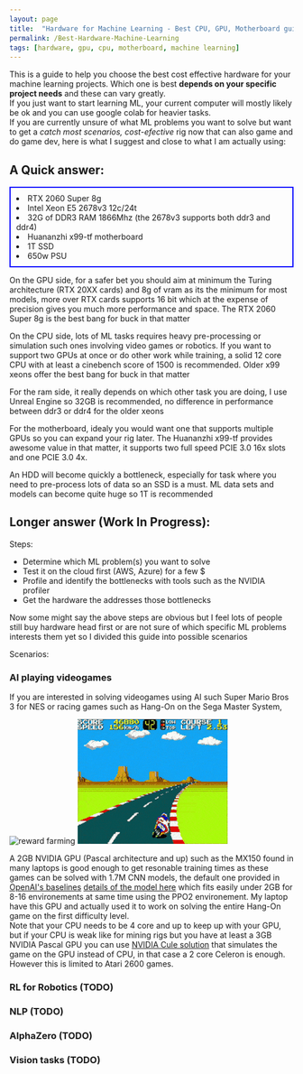 ```yaml
---
layout: page
title:  "Hardware for Machine Learning - Best CPU, GPU, Motherboard guide"
permalink: /Best-Hardware-Machine-Learning
tags: [hardware, gpu, cpu, motherboard, machine learning]
---
```


This is a guide to help you choose the best cost effective hardware for your machine learning projects.
Which one is best **depends on your specific project needs** and these can vary greatly.<br>
If you just want to start learning ML, your current computer will mostly likely be ok and you can use google colab for heavier tasks.
<br>
 If you are currently unsure of what ML problems you want to solve but want to get a *catch most scenarios, cost-efective* rig now that can also game and do game dev, here is what I suggest and close to what I am actually using:

## A Quick answer:

<ul style="list-style-position:inside; padding: 10px; border: 2px solid blue;">
<li>RTX 2060 Super 8g</li>
<li>Intel Xeon E5 2678v3 12c/24t</li>
<li>32G of DDR3 RAM 1866Mhz 
    (the 2678v3 supports both ddr3 and ddr4)</li>
<li>Huananzhi x99-tf motherboard</li>
<li>1T SSD</li>
<li>650w PSU</li>
</ul>

On the GPU side, for a safer bet you should aim at minimum the Turing architecture (RTX 20XX cards) and 8g of vram as its the minimum for most models, more over RTX cards supports 16 bit which at the expense of precision gives you much more performance and space. The RTX 2060 Super 8g is the best bang for buck in that matter<br>

On the CPU side, lots of ML tasks requires heavy pre-processing or simulation such ones involving video games or robotics. If you want to support two GPUs at once or do other work while training, a solid 12 core CPU with at least a cinebench score of 1500 is recommended. Older x99 xeons offer the best bang for buck in that matter

For the ram side, it really depends on which other task you are doing, I use Unreal Engine so 32GB is recommended, no difference in performance between ddr3 or ddr4 for the older xeons

For the motherboard, idealy you would want one that supports multiple GPUs so you can expand your rig later. The Huananzhi x99-tf provides awesome value in that matter, it supports two full speed PCIE 3.0 16x slots and one PCIE 3.0 4x.

An HDD will become quickly a bottleneck, especially for task where you need to pre-process lots of data so an SSD is a must. ML data sets and models can become quite huge so 1T is recommended


## Longer answer (Work In Progress):

Steps:
*   Determine which ML problem(s) you want to solve
*   Test it on the cloud first (AWS, Azure) for a few $
*   Profile and identify the bottlenecks with tools such as the NVIDIA profiler
*   Get the hardware the addresses those bottlenecks

Now some might say the above steps are obvious but I feel lots of people still buy hardware head first or are not sure of which specific ML problems interests them yet so I divided this guide into possible scenarios

Scenarios:
### AI playing videogames

If you are interested in solving videogames using AI such Super Mario Bros 3 for NES or racing games such as Hang-On on the Sega Master System, 

![reward farming](/assets/openai_romtool/smb3_reward_farming.gif)
![hang-on](/assets/logo.gif)

A 2GB NVIDIA GPU (Pascal architecture and up) such as the MX150 found in many laptops is good enough to get resonable training times as these games can be solved with 1.7M CNN models, the default one provided in [OpenAI's baselines](https://www.videogames.ai/2019/01/29/Setup-OpenAI-baselines-retro.html) [details of the model here](/Tensorflow-trainable-parameters-count) which fits easily under 2GB for 8-16 environements at same time using the PPO2 environement. My laptop have this GPU and actually used it to work on solving the entire Hang-On game on the first difficulty level. <br>
Note that your CPU needs to be 4 core and up to keep up with your GPU, but if your CPU is weak like for mining rigs but you have at least a 3GB NVIDIA Pascal GPU you can use [NVIDIA Cule solution](https://www.videogames.ai/2020/06/11/Machine-Learning-Mining-Hardware.html) that simulates the game on the GPU instead of CPU, in that case a 2 core Celeron is enough. However this is limited to Atari 2600 games.

### RL for Robotics (TODO)
### NLP (TODO)
### AlphaZero (TODO)
### Vision tasks (TODO)